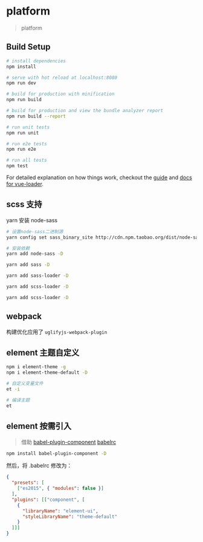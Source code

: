 # platform

>  platform

## Build Setup

``` bash
# install dependencies
npm install

# serve with hot reload at localhost:8080
npm run dev

# build for production with minification
npm run build

# build for production and view the bundle analyzer report
npm run build --report

# run unit tests
npm run unit

# run e2e tests
npm run e2e

# run all tests
npm test
```

For detailed explanation on how things work, checkout the [guide](http://vuejs-templates.github.io/webpack/) and [docs for vue-loader](http://vuejs.github.io/vue-loader).


## scss 支持

yarn 安装 node-sass

```bash
# 设置node-sass二进制源
yarn config set sass_binary_site http://cdn.npm.taobao.org/dist/node-sass -g

# 安装依赖
yarn add node-sass -D

yarn add sass -D

yarn add sass-loader -D

yarn add scss-loader -D

yarn add scss-loader -D

```

## webpack

构建优化应用了 `uglifyjs-webpack-plugin`

## element 主题自定义

```bash
npm i element-theme -g
npm i element-theme-default -D

# 自定义变量文件
et -i

# 编译主题
et
```

## element 按需引入

> 借助 [babel-plugin-component](https://github.com/QingWei-Li/babel-plugin-component)
> [babelrc](http://www.ruanyifeng.com/blog/2016/01/babel.html)
```bash
npm install babel-plugin-component -D
```

然后，将 .babelrc 修改为：

```json
{
  "presets": [
    ["es2015", { "modules": false }]
  ],
  "plugins": [["component", [
    {
      "libraryName": "element-ui",
      "styleLibraryName": "theme-default"
    }
  ]]]
}
```